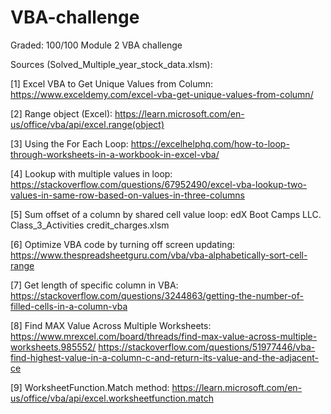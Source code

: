 # VBA-challenge
Graded: 100/100
Module 2 VBA challenge


Sources (Solved_Multiple_year_stock_data.xlsm):


[1] 
Excel VBA to Get Unique Values from Column:
		https://www.exceldemy.com/excel-vba-get-unique-values-from-column/

[2]
Range object (Excel):
	https://learn.microsoft.com/en-us/office/vba/api/excel.range(object)


[3]
Using the For Each Loop:
	https://excelhelphq.com/how-to-loop-through-worksheets-in-a-workbook-in-excel-vba/

[4]
Lookup with multiple values in loop:
	https://stackoverflow.com/questions/67952490/excel-vba-lookup-two-values-in-same-row-based-on-values-in-three-columns

[5]
Sum offset of a column by shared cell value loop:
	edX Boot Camps LLC. Class_3_Activities credit_charges.xlsm


[6]
Optimize VBA code by turning off screen updating:
	https://www.thespreadsheetguru.com/vba/vba-alphabetically-sort-cell-range


[7]
Get length of specific column in VBA:
	https://stackoverflow.com/questions/3244863/getting-the-number-of-filled-cells-in-a-column-vba


[8]
Find MAX Value Across Multiple Worksheets:
	https://www.mrexcel.com/board/threads/find-max-value-across-multiple-worksheets.985552/
	https://stackoverflow.com/questions/51977446/vba-find-highest-value-in-a-column-c-and-return-its-value-and-the-adjacent-ce


[9]
WorksheetFunction.Match method:
	https://learn.microsoft.com/en-us/office/vba/api/excel.worksheetfunction.match
